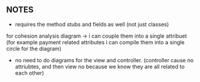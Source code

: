 ## NOTES
- requires the method stubs and fields as well (not just classes)

for cohesion analysis diagram -> i can couple them into a single attribuet (for example payment related attributes i can compile them into a single circle for the diagram)

- no need to do diagrams for the view and controller. (controller cause no attriubtes, and then view no because we know they are all related to each other)